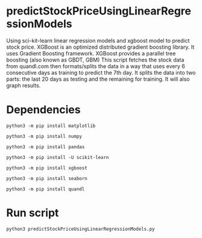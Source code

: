 # predictStockPriceUsingLinearRegressionModels
Using sci-kit-learn linear regression models and xgboost model to predict stock price. XGBoost is an optimized distributed gradient boosting library. It uses Gradient Boosting framework. XGBoost provides a parallel tree boosting (also known as GBDT, GBM)
This script fetches the stock data from quandl.com then formats/splits the data in a way that uses every 6 consecutive days as training to predict the 7th day. It splits the data into two parts: the last 20 days as testing and the remaining for training. It will also graph results.
# Dependencies
```python3 -m pip install matplotlib```

```python3 -m pip install numpy```

```python3 -m pip install pandas```

```python3 -m pip install -U scikit-learn```

```python3 -m pip install xgboost```

```python3 -m pip install seaborn```

```python3 -m pip install quandl```

# Run script
```python3 predictStockPriceUsingLinearRegressionModels.py```
